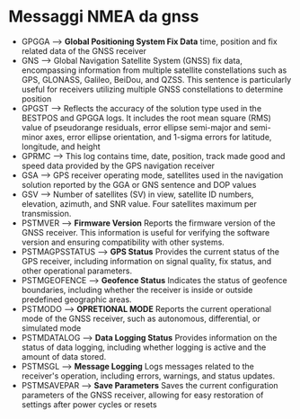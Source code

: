 # Messaggi NMEA da gnss

- GPGGA --> __Global Positioning System Fix Data__  time, position and fix related data of the GNSS receiver
- GNS --> Global Navigation Satellite System (GNSS) fix data, encompassing information from multiple satellite constellations such as GPS, GLONASS, Galileo, BeiDou, and QZSS. This sentence is particularly useful for receivers utilizing multiple GNSS constellations to determine position
- GPGST --> Reflects the accuracy of the solution type used in the BESTPOS and GPGGA logs. It includes the root mean square (RMS) value of pseudorange residuals, error ellipse semi-major and semi-minor axes, error ellipse orientation, and 1-sigma errors for latitude, longitude, and height
- GPRMC --> This log contains time, date, position, track made good and speed data provided by the GPS navigation receiver
- GSA --> GPS receiver operating mode, satellites used in the navigation solution reported by the GGA or GNS sentence and DOP values
- GSV --> Number of satellites (SV) in view, satellite ID numbers, elevation, azimuth, and SNR value. Four satellites maximum per transmission.
- PSTMVER --> __Firmware Version__ Reports the firmware version of the GNSS receiver. This information is useful for verifying the software version and ensuring compatibility with other systems.
- PSTMAGPSSTATUS --> __GPS Status__ Provides the current status of the GPS receiver, including information on signal quality, fix status, and other operational parameters.
- PSTMGEOFENCE --> __Geofence Status__ Indicates the status of geofence boundaries, including whether the receiver is inside or outside predefined geographic areas.
- PSTMODO --> __OPRETIONAL MODE__ Reports the current operational mode of the GNSS receiver, such as autonomous, differential, or simulated mode
- PSTMDATALOG --> __Data Logging Status__ Provides information on the status of data logging, including whether logging is active and the amount of data stored.
- PSTMSGL --> __Message Logging__ Logs messages related to the receiver's operation, including errors, warnings, and status updates.
- PSTMSAVEPAR --> __Save Parameters__ Saves the current configuration parameters of the GNSS receiver, allowing for easy restoration of settings after power cycles or resets